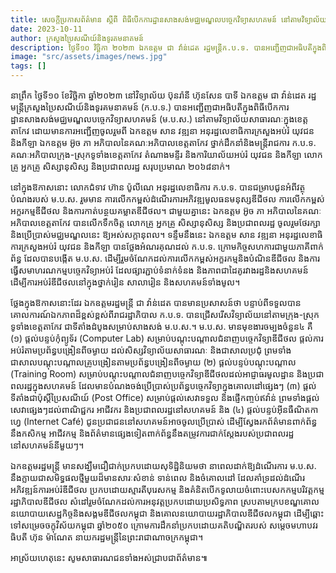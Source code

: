 ```yaml
---
title: សេចក្តីប្រកាសព័ត៌មាន ស្តីពី ពិធីបើកការដ្ឋានសាងសង់មជ្ឈមណ្ឌលបច្ចេកវិទ្យាសហគមន៍ នៅតាមវិទ្យាល័យសាធារណៈក្នុងខេត្តតាកែវ
date: 2023-10-11
author: ក្រសួងប្រៃសណីយ៍និងទូរគមនាគមន៍
description: ថ្ងៃទី១០ វិច្ឆិកា ២០២៣ ឯកឧត្តម ជា វ៉ាន់ដេត រដ្ឋមន្ត្រីក.ប.ទ. បានអញ្ជើញជាអធិបតីក្នុងពិធីបើកការដ្ឋានសាងសង់ ម.ប.ស. នៅវិទ្យាល័យ ប៊ុនរ៉ានី ហ៊ុនសែន បាទី ខេត្តតាកែវ។ ពិធីនេះមានអ្នកចូលរួមប្រមាណ ២,០៦៨នាក់ រួមទាំងមន្ត្រីរាជការ អ្នកគ្រូ សិស្ស និងប្រជាពលរដ្ឋ។
image: "src/assets/images/news.jpg"
tags: []
---
```


នាព្រឹក ថ្ងៃទី១០ ខែវិច្ឆិកា ឆ្នាំ២០២៣ នៅវិទ្យាល័យ ប៊ុនរ៉ានី ហ៊ុនសែន បាទី ឯកឧត្ដម ជា វ៉ាន់ដេត រដ្ឋមន្ត្រីក្រសួងប្រៃសណីយ៍និងទូរគមនាគមន៍ (ក.ប.ទ.) បានអញ្ជើញជាអធិបតីក្នុងពិធីបើកការដ្ឋានសាងសង់មជ្ឈមណ្ឌលបច្ចេកវិទ្យាសហគមន៍ (ម.ប.ស.) នៅតាមវិទ្យាល័យសាធារណៈក្នុងខេត្តតាកែវ ដោយមានការអញ្ជើញចូលរួមពី ឯកឧត្តម សាន វឌ្ឍនា អនុរដ្ឋលេខាធិការក្រសួងអប់រំ យុវជន និងកីឡា ឯកឧត្ដម អ៊ូច ភា អភិបាលនៃគណៈអភិបាលខេត្តតាកែវ ថ្នាក់ដឹកនាំនិងមន្រ្តីរាជការ ក.ប.ទ. គណៈអភិបាលក្រុង-ស្រុកទូទាំងខេត្តតាកែវ តំណាងមន្ទីរ និងការិយាល័យអប់រំ យុវជន និងកីឡា លោកគ្រូ អ្នកគ្រូ សិស្សានុសិស្ស និងប្រជាពលរដ្ឋ សរុបប្រមាណ ២០៦៨នាក់។

នៅក្នុងឱកាសនោះ លោកជំទាវ ហ៊ាន ប៉ូលីណេ អនុរដ្ឋលេខាធិការ ក.ប.ទ. បានជម្រាបជូនអំពីវត្ថុបំណងរបស់ ម.ប.ស. រួមមាន ការលើកកម្ពស់ដំណើរការអភិវឌ្ឍមូលធនមនុស្សឌីជីថល ការលើកកម្ពស់អក្ខរកម្មឌីជីថល និងការកាត់បន្ថយគម្លាតឌីជីថល។ ជាមួយគ្នានេះ ឯកឧត្តម អ៊ូច ភា អភិបាលនៃគណៈអភិបាលខេត្តតាកែវ បានលើកទឹកចិត្ត លោកគ្រូ អ្នកគ្រូ សិស្សានុសិស្ស និងប្រជាពលរដ្ឋ ចូលរួមថែរក្សានិងប្រើប្រាស់មជ្ឈមណ្ឌលនេះ ឱ្យអស់សក្តានុពល។ ទន្ទឹមនឹងនេះ ឯកឧត្តម សាន វឌ្ឍនា អនុរដ្ឋលេខាធិការក្រសួងអប់រំ យុវជន និងកីឡា បានថ្លែងអំណរគុណដល់ ក.ប.ទ. ក្រោមកិច្ចសហការជាមួយភាគីពាក់ព័ន្ធ ដែលបានបង្កើត ម.ប.ស. ដើម្បីរួមចំណែកដល់ការលើកកម្ពស់អក្ខរកម្មនិងបំណិនឌីជីថល និងការធ្វើសមាហរណកម្មបច្ចេកវិទ្យាអប់រំ ដែលផ្សារភ្ជាប់ទំនាក់ទំនង និងភាពជាដៃគូរវាងរដ្ឋនិងសហគមន៍ ដើម្បីការអប់រំឌីជីថលនៅក្នុងថ្នាក់រៀន សាលារៀន និងសហគមន៍ទាំងមូល។

ថ្លែងក្នុងឱកាសនោះដែរ ឯកឧត្តមរដ្ឋមន្រ្តី ជា វ៉ាន់ដេត បានមានប្រសាសន៍ថា បន្ទាប់ពីទទួលបានគោលការណ៍ឯកភាពដ៏ខ្ពស់ខ្ពស់ពីរាជរដ្ឋាភិបាល ក.ប.ទ. បានជ្រើសរើសវិទ្យាល័យនៅតាមក្រុង-ស្រុក ទូទាំងខេត្តតាកែវ ជាទីតាំងដំបូងសម្រាប់សាងសង់ ម.ប.ស.។ ម.ប.ស. មានមុខងារចម្បងចំនួន៤ គឺ (១) ផ្តល់បន្ទប់កុំព្យូទ័រ (Computer Lab) សម្រាប់បណ្តុះបណ្តាលជំនាញបច្ចេកវិទ្យាឌីជីថល ផ្តល់ការអប់រំតាមប្រព័ន្ធបង្រៀនពីចម្ងាយ ដល់សិស្សវិទ្យាល័យសាធារណៈ និងជាសាលប្រជុំ ព្រមទាំងជាសាលបណ្តុះបណ្តាលគ្រូបង្រៀនតាមប្រព័ន្ធបង្រៀនពីចម្ងាយ (២) ផ្តល់បន្ទប់បណ្តុះបណ្តាល (Training Room) សម្រាប់បណ្តុះបណ្តាលជំនាញបច្ចេកវិទ្យាឌីជីថលដល់អាជ្ញាធរមូលដ្ឋាន និងប្រជាពលរដ្ឋក្នុងសហគមន៍ ដែលមានបំណងចង់ប្រើប្រាស់ប្រព័ន្ធបច្ចេកវិទ្យាក្នុងគោលដៅផ្សេងៗ (៣) ផ្តល់ទីតាំងជាប៉ុស្តិ៍ប្រៃសណីយ៍ (Post Office) សម្រាប់ផ្តល់សេវាទទួល និងផ្ញើកញ្ចប់ឥវ៉ាន់ ព្រមទាំងផ្តល់សេវាផ្សេងៗដល់ពាណិជ្ជករ អាជីវករ និងប្រជាពលរដ្ឋនៅសហគមន៍ និង (៤) ផ្តល់បន្ទប់អ៊ីនធឺណិតកាហ្វេ (Internet Café) ជូនប្រជាជននៅសហគមន៍អាចចូលប្រើប្រាស់ ដើម្បីស្វែងរកព័ត៌មានពាក់ព័ន្ធនឹងកសិកម្ម អាជីវកម្ម និងព័ត៌មានផ្សេងទៀតពាក់ព័ន្ធនឹងតម្រូវការជាក់ស្តែងរបស់ប្រជាពលរដ្ឋនៅសហគមន៍នីមួយៗ។

ឯកឧត្តមរដ្ឋមន្ត្រី មានសង្ឃឹមជឿជាក់ប្រកបដោយសុទិដ្ឋិនិយមថា នាពេលដាក់ឱ្យដំណើរការ ម.ប.ស. នឹងក្លាយជាសមិទ្ធផលថ្មីមួយដ៏មានសារៈសំខាន់ ទាន់ពេល និងចំគោលដៅ ដែលគាំទ្រដល់ដំណើរអភិវឌ្ឍន៍ការអប់រំឌីជីថល ប្រកបដោយស្មារតីបុរេសកម្ម និងគំនិតបើកទូលាយចំពោះបេសកកម្មបរិវត្តកម្មរដ្ឋាភិបាលឌីជីថល សំដៅរួមចំណែកដល់ការអនុវត្តប្រកបដោយប្រសិទ្ធភាព ស្របតាមក្របខណ្ឌគោលនយោបាយសេដ្ឋកិច្ចនិងសង្គមឌីជីថលកម្ពុជា និងគោលនយោបាយរដ្ឋាភិបាលឌីជីថលកម្ពុជា ដើម្បីឆ្ពោះទៅសម្រេចចក្ខុវិស័យកម្ពុជា ឆ្នាំ២០៥០ ក្រោមការដឹកនាំប្រកបដោយគតិបណ្ឌិតរបស់ សម្តេចមហាបវរធិបតី ហ៊ុន ម៉ាណែត នាយករដ្ឋមន្ត្រីនៃព្រះរាជាណាចក្រកម្ពុជា។

អាស្រ័យហេតុនេះ សូមសាធារណជនទាំងអស់ជ្រាបជាព័ត៌មាន៕
